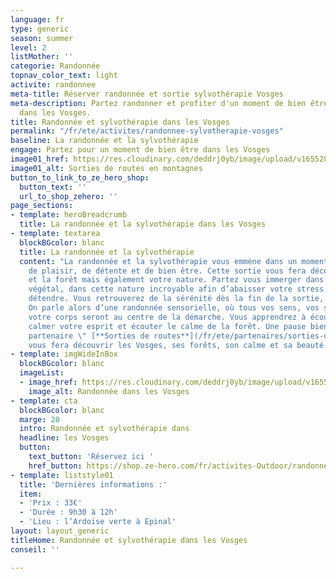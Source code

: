```yaml
---
language: fr
type: generic
season: summer
level: 2
listMother: ''
categorie: Randonnée
topnav_color_text: light
activite: randonnee
meta-title: Réserver randonnée et sortie sylvothérapie Vosges
meta-description: Partez randonner et profiter d'un moment de bien être avec la sylvothérapie
  dans les Vosges.
title: Randonnée et sylvothérapie dans les Vosges
permalink: "/fr/ete/activites/randonnee-sylvotherapie-vosges"
baseline: La randonnée et la sylvothérapie
engage: Partez pour un moment de bien être dans les Vosges
image01_href: https://res.cloudinary.com/deddrj0yb/image/upload/v1655286604/website/Partenaires/Sorties%20de%20route/albane-accompagnatrice-hautes-vosges.jpeg.webp
image01_alt: Sorties de routes en montagnes
button_to_link_to_ze_hero_shop:
  button_text: ''
  url_to_shop_zehero: ''
page_sections:
- template: heroBreadcrumb
  title: La randonnée et la sylvothérapie dans les Vosges
- template: textarea
  blockBGcolor: blanc
  title: La randonnée et la sylvothérapie
  content: "La randonnée et la sylvothérapie vous emmène dans un moment d'évasion,
    de plaisir, de détente et de bien être. Cette sortie vous fera découvrir la nature
    et la forêt mais également votre nature. Partez vous immerger dans ce royaume
    végétal, dans cette nature incroyable afin d’abaisser votre stress et de vous
    détendre. Vous retrouverez de la sérénité dès la fin de la sortie, c’est garanti.
    On parle alors d’une randonnée sensorielle, où tous vos sens, vos sensations et
    votre corps seront au centre de la démarche. Vous apprendrez à écouter votre corps,
    calmer votre esprit et écouter le calme de la forêt. Une pause bien-être.  \nNotre
    partenaire \" [**Sorties de routes**](/fr/ete/partenaires/sorties-de-route) \"
    vous fera découvrir les Vosges, ses forêts, son calme et sa beauté."
- template: imgWideInBox
  blockBGcolor: blanc
  imageList:
  - image_href: https://res.cloudinary.com/deddrj0yb/image/upload/v1655284949/website/Partenaires/Sorties%20de%20route/101063924_4563986853626763_4727020776681635840_n.jpg
    image_alt: Randonnée dans les Vosges
- template: cta
  blockBGcolor: blanc
  marge: 20
  intro: Randonnée et sylvothérapie dans
  headline: les Vosges
  button:
    text_button: 'Réservez ici '
    href_button: https://shop.ze-hero.com/fr/activites-Outdoor/randonnee/17607-randonnee-et-sortie-sylvotherapie-2h30-sorties-de-route
- template: liststyle01
  title: 'Dernières informations :'
  item:
  - 'Prix : 33€'
  - 'Durée : 9h30 à 12h'
  - 'Lieu : l’Ardoise verte à Epinal'
layout: layout_generic
titleHome: Randonnée et sylvothérapie dans les Vosges
conseil: ''

---
```

